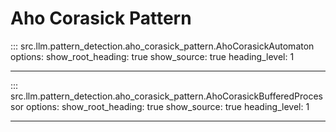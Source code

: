 # Aho Corasick Pattern

::: src.llm.pattern_detection.aho_corasick_pattern.AhoCorasickAutomaton
    options:
        show_root_heading: true
        show_source: true
        heading_level: 1

---

::: src.llm.pattern_detection.aho_corasick_pattern.AhoCorasickBufferedProcessor
    options:
        show_root_heading: true
        show_source: true
        heading_level: 1

---